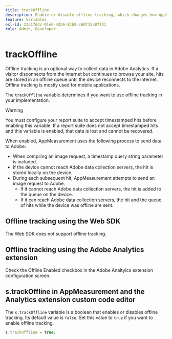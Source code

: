 ```yaml
---
title: trackOffline
description: Enable or disable offline tracking, which changes how AppMeasurement collects data.
feature: Variables
exl-id: 23a17ddc-01e6-42b6-81b0-c60f15a07231
role: Admin, Developer
---
```

# trackOffline

Offline tracking is an optional way to collect data in Adobe Analytics. If a visitor disconnects from the internet but continues to browse your site, hits are stored in an offline queue until the device reconnects to the internet. Offline tracking is mostly used for mobile applications.

The `trackOffline` variable determines if you want to use offline tracking in your implementation.

>[!WARNING]
>
>You must configure your report suite to accept timestamped hits before enabling this variable. If a report suite does not accept timestamped hits and this variable is enabled, that data is lost and cannot be recovered.

When enabled, AppMeasurement uses the following process to send data to Adobe:

* When compiling an image request, a timestamp query string parameter is included.
* If the device cannot reach Adobe data collection servers, the hit is stored locally on the device.
* During each subsequent hit, AppMeasurement attempts to send an image request to Adobe.
  * If it cannot reach Adobe data collection servers, the hit is added to the queue on the device.
  * If it can reach Adobe data collection servers, the hit and the queue of hits while the device was offline are sent.

## Offline tracking using the Web SDK

The Web SDK does not support offline tracking.

## Offline tracking using the Adobe Analytics extension

Check the Offline Enabled checkbox in the Adobe Analtyics extension configuration screen.

## s.trackOffline in AppMeasurement and the Analytics extension custom code editor

The `s.trackOffline` variable is a boolean that enables or disables offline tracking. Its default value is `false`. Set this value to `true` if you want to enable offline tracking.

```js
s.trackOffline = true;
```
